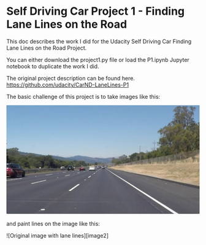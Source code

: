 # Self Driving Car Project 1 - Finding Lane Lines on the Road
This doc describes the work I did for the Udacity Self Driving Car Finding Lane Lines on the Road Project.

You can either download the project1.py file or load the P1.ipynb Jupyter notebook to duplicate the work I did.

The original project description can be found here. https://github.com/udacity/CarND-LaneLines-P1

The basic challenge of this project is to take images like this:

[//]: # (Image References)

[image1]: ./test_images/solidWhiteRight.jpg "Original"
[image1]: ./examples/laneLines_thirdPass.jpg "Original with lane lines"


![Original image][image1]

and paint lines on the image like this:


![Original image with lane lines][image2]
